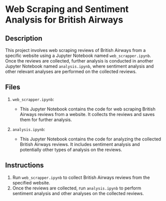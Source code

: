 # Web Scraping and Sentiment Analysis for British Airways

## Description
This project involves web scraping reviews of British Airways from a specific website using a Jupyter Notebook named `web_scrapper.ipynb`. Once the reviews are collected, further analysis is conducted in another Jupyter Notebook named `analysis.ipynb`, where sentiment analysis and other relevant analyses are performed on the collected reviews.

## Files
1. `web_scrapper.ipynb`: 
   - This Jupyter Notebook contains the code for web scraping British Airways reviews from a website. It collects the reviews and saves them for further analysis.

2. `analysis.ipynb`:
   - This Jupyter Notebook contains the code for analyzing the collected British Airways reviews. It includes sentiment analysis and potentially other types of analysis on the reviews.

## Instructions
1. Run `web_scrapper.ipynb` to collect British Airways reviews from the specified website.
2. Once the reviews are collected, run `analysis.ipynb` to perform sentiment analysis and other analyses on the collected reviews.
